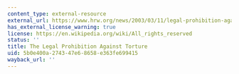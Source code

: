 ```yaml
---
content_type: external-resource
external_url: https://www.hrw.org/news/2003/03/11/legal-prohibition-against-torture
has_external_license_warning: true
license: https://en.wikipedia.org/wiki/All_rights_reserved
status: ''
title: The Legal Prohibition Against Torture
uid: 5b0e400a-2743-47e6-8658-e363fe699415
wayback_url: ''
---
```

